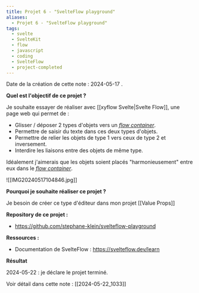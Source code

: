 ```yaml
---
title: Projet 6 - "SvelteFlow playground"
aliases:
  - Projet 6 - "SvelteFlow playground"
tags:
  - svelte
  - SvelteKit
  - flow
  - javascript
  - coding
  - SvelteFlow
  - project-completed 
---
```


Date de la création de cette note : 2024-05-17 .

**Quel est l'objectif de ce projet ?**

Je souhaite essayer de réaliser avec [[xyflow Svelte|Svelte Flow]], une page web qui permet de :

- Glisser / déposer 2 types d'objets vers un [*flow container*](https://svelteflow.dev/api-reference/svelte-flow-provider).
- Permettre de saisir du texte dans ces deux types d'objets.
- Permettre de relier les objets de type 1 vers ceux de type 2 et inversement.
- Interdire les liaisons entre des objets de même type.

Idéalement j'aimerais que les objets soient placés "harmonieusement" entre eux dans le [*flow container*](https://svelteflow.dev/api-reference/svelte-flow-provider).

![[IMG20240517104846.jpg]]


**Pourquoi je souhaite réaliser ce projet ?**

Je besoin de créer ce type d'éditeur dans mon projet [[Value Props]]

**Repository de ce projet :**

- https://github.com/stephane-klein/svelteflow-playground

**Ressources :**

- Documentation de SvelteFlow : https://svelteflow.dev/learn

**Résultat**

2024-05-22 : je déclare le projet terminé.

Voir détail dans cette note : [[2024-05-22_1033]]
